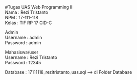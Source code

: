 #Tugas UAS Web Programming II<br>
Nama  : Rezi Tristanto<br>
NPM   : 17-111-118<br>
Kelas : TIF RP 17 CID-C

Admin<br>
Username : admin<br>
Password : admin

Mahasiswa/user<br>
Username : Rezi Tristanto<br>
Password : 12345

Database : 17111118_rezitristanto_uas.sql --> di Folder Database
